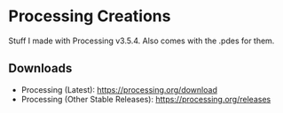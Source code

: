 # Processing Creations
Stuff I made with Processing v3.5.4. Also comes with the .pdes for them.

## Downloads

* Processing (Latest): https://processing.org/download
* Processing (Other Stable Releases): https://processing.org/releases
